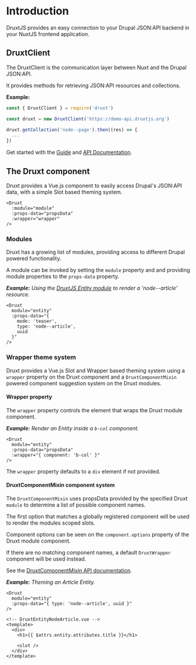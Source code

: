 # Introduction

DruxtJS provides an easy connection to your Drupal JSON:API backend in your NuxtJS frontend application.


## DruxtClient

The DruxtClient is the communication layer between Nuxt and the Drupal JSON:API.

It provides methods for retrieving JSON:API resources and collections.

**Example:**
```js
const { DruxtClient } = require('druxt')

const druxt = new DruxtClient('https://demo-api.druxtjs.org')

druxt.getCollection('node--page').then((res) => {
  ...
})
```

Get started with the [Guide](/guide/client) and [API Documentation](/api/client).

## The Druxt component

Druxt provides a Vue.js component to easily access Drupal's JSON:API data, with a simple Slot based theming system.

```vue
<Druxt
  :module="module"
  :props-data="propsData"
  :wrapper="wrapper"
/>
```


### Modules

Druxt has a growing list of modules, providing access to different Drupal powered functionality.

A module can be invoked by setting the `module` property and and providing module properties to the `props-data` property.

_**Example:** Using the [DruxtJS Entity module](https://entity.druxtjs.org) to render a 'node--article' resource._

```vue
<Druxt
  module="entity"
  :props-data="{
    mode: 'teaser',
    type: 'node--article',
    uuid
  }"
/>
```


### Wrapper theme system

Druxt provides a Vue.js Slot and Wrapper based theming system using a `wrapper` property on the Druxt component and a `DruxtComponentMixin` powered component suggestion system on the Druxt modules.


#### Wrapper property

The `wrapper` property controls the element that wraps the Druxt module component.

_**Example:** Render an Entity inside a `b-col` component._

```vue
<Druxt
  module="entity"
  :props-data="propsData"
  :wrapper="{ component: 'b-col' }"
/>
```

The `wrapper` property defaults to a `div` element if not provided.


#### DruxtComponentMixin component system

The `DruxtComponentMixin` uses propsData provided by the specified Druxt `module` to determine a list of possible component names.

The first option that matches a globally registered component will be used to render the modules scoped slots.

Component options can be seen on the `component.options` property of the Druxt module component.

If there are no matching component names, a default `DruxtWrapper` component will be used instead.

See the [DruxtComponentMixin API documentation](/api/mixins/component.html).

_**Example:** Theming an Article Entity._

```vue
<Druxt
  module="entity"
  :props-data="{ type: 'node--article', uuid }"
/>
```

```vue
<!-- DruxtEntityNodeArticle.vue -->
<template>
  <div>
    <h1>{{ $attrs.entity.attributes.title }}</h1>

    <slot />
  </div>
</template>
```
